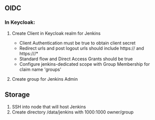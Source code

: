 ## OIDC

### In Keycloak:
1. Create Client in Keycloak realm for Jenkins
	- Client Authentication must be true to obtain client secret
	- Redirect urls and post logout urls should include https://<dns> and https://<dns>/*
	- Standard flow and Direct Access Grants should be true
	- Configure jenkins-dedicated scope with Group Membership for claim name 'groups'

2. Create group for Jenkins Admin

## Storage
1. SSH into node that will host Jenkins
2. Create directory /data/jenkins with 1000:1000 owner/group 